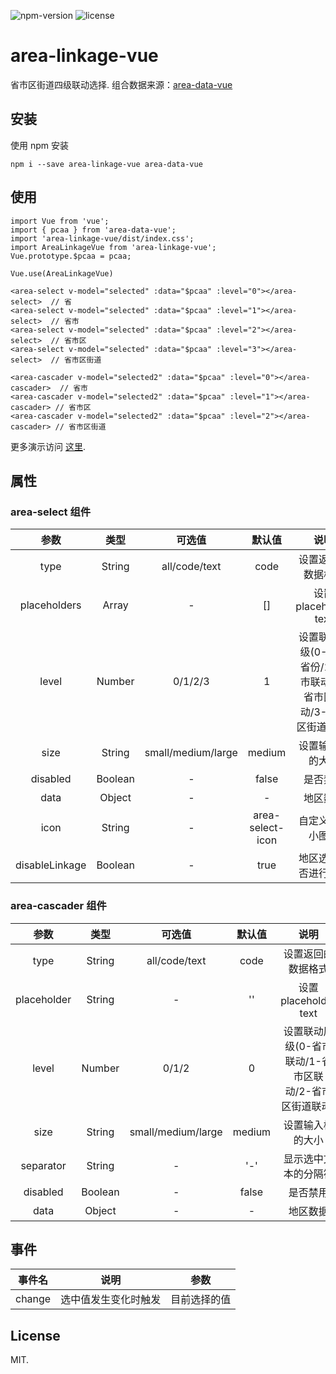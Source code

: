 ![npm-version](https://img.shields.io/npm/v/vue-area-linkage.svg) ![license](https://img.shields.io/npm/l/vue-area-linkage.svg)
# area-linkage-vue
省市区街道四级联动选择. 组合数据来源：[area-data-vue](https://github.com/liangzibo/area-data-vue)

## 安装
 使用 npm 安装
```
npm i --save area-linkage-vue area-data-vue
```

## 使用
```
import Vue from 'vue';
import { pcaa } from 'area-data-vue';
import 'area-linkage-vue/dist/index.css';
import AreaLinkageVue from 'area-linkage-vue';
Vue.prototype.$pcaa = pcaa;

Vue.use(AreaLinkageVue)
```

```
<area-select v-model="selected" :data="$pcaa" :level="0"></area-select>  // 省
<area-select v-model="selected" :data="$pcaa" :level="1"></area-select>  // 省市
<area-select v-model="selected" :data="$pcaa" :level="2"></area-select>  // 省市区
<area-select v-model="selected" :data="$pcaa" :level="3"></area-select>  // 省市区街道

<area-cascader v-model="selected2" :data="$pcaa" :level="0"></area-cascader>  // 省市
<area-cascader v-model="selected2" :data="$pcaa" :level="1"></area-cascader> // 省市区
<area-cascader v-model="selected2" :data="$pcaa" :level="2"></area-cascader> // 省市区街道

```
更多演示访问 [这里](https://liangzibo.github.io/area-linkage-vue/).


## 属性
### area-select 组件
|  参数  |  类型  |  可选值  |  默认值  |  说明  |
|  :--:  |  :--:  |  :--:  |  :--:  |  :--:  |
| type | String |  all/code/text | code | 设置返回的数据格式 |
| placeholders | Array | - | [] | 设置 placeholder text |
| level | Number | 0/1/2/3 | 1 | 设置联动层级(0-只选省份/1-省市联动/2-省市区联动/3-省市区街道联动) |
| size | String | small/medium/large | medium | 设置输入框的大小 |
| disabled | Boolean | - | false | 是否禁用 |
| data | Object | - | - | 地区数据 |
| icon | String | - | area-select-icon | 自定义下拉小图标 |
| disableLinkage | Boolean | - | true | 地区选择是否进行联动 |


### area-cascader 组件
|  参数  |  类型  |  可选值  |  默认值  |  说明  |
|  :--:  |  :--:  |  :--:  |  :--:  |  :--:  |
| type | String |  all/code/text | code | 设置返回的数据格式 |
| placeholder | String | - | '' | 设置 placeholder text |
| level | Number | 0/1/2 | 0 | 设置联动层级(0-省市联动/1-省市区联动/2-省市区街道联动) |
| size | String | small/medium/large | medium | 设置输入框的大小 |
| separator | String | - | '-' | 显示选中文本的分隔符 |
| disabled | Boolean | - | false | 是否禁用 |
| data | Object | - | - | 地区数据 |

## 事件

|  事件名  |  说明  |  参数 |
|  :--:  |  :--:  |  :--: |
| change | 选中值发生变化时触发 | 目前选择的值 |


## License
MIT.

